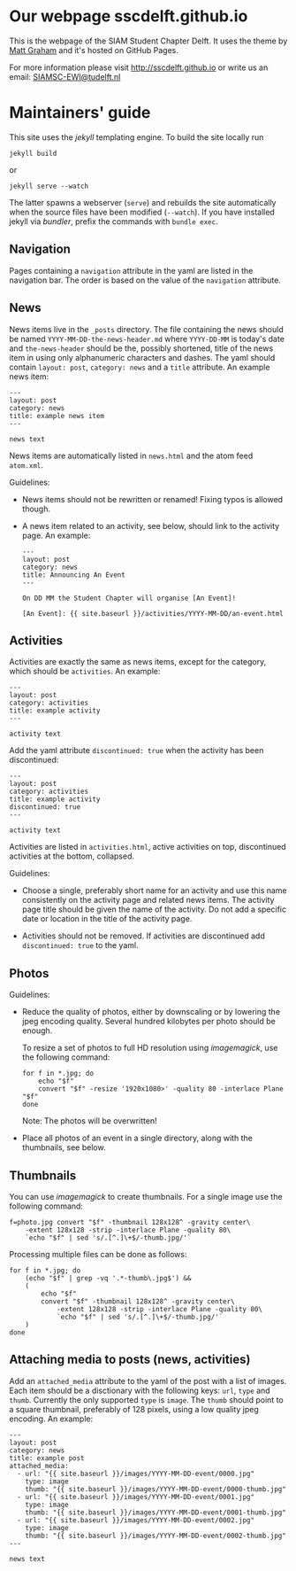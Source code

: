 Our webpage sscdelft.github.io
===============================

This is the webpage of the SIAM Student Chapter Delft.
It uses the theme by [Matt Graham] and it's hosted on GitHub Pages.

For more information please visit http://sscdelft.github.io
or write us an email: SIAMSC-EWI@tudelft.nl

[Matt Graham]: https://twitter.com/michigangraham

Maintainers' guide
==================

This site uses the *jekyll* templating engine.  To build the site locally run

    jekyll build

or

    jekyll serve --watch

The latter spawns a webserver (`serve`) and rebuilds the site automatically when
the source files have been modified (`--watch`).  If you have installed jekyll
via *bundler*, prefix the commands with `bundle exec`.

Navigation
----------

Pages containing a `navigation` attribute in the yaml are listed in the
navigation bar.  The order is based on the value of the `navigation` attribute.

News
----

News items live in the `_posts` directory.  The file containing the news should
be named `YYYY-MM-DD-the-news-header.md` where `YYYY-DD-MM` is today's date and
`the-news-header` should be the, possibly shortened, title of the news item in
using only alphanumeric characters and dashes.  The yaml should contain `layout:
post`, `category: news` and a `title` attribute.  An example news item:

    ---
    layout: post
    category: news
    title: example news item
    ---

    news text

News items are automatically listed in `news.html` and the atom feed `atom.xml`.

Guidelines:

*   News items should not be rewritten or renamed!  Fixing typos is allowed
    though.

*   A news item related to an activity, see below, should link to the activity
    page.  An example:

        ---
        layout: post
        category: news
        title: Announcing An Event
        ---

        On DD MM the Student Chapter will organise [An Event]!

        [An Event]: {{ site.baseurl }}/activities/YYYY-MM-DD/an-event.html

Activities
----------

Activities are exactly the same as news items, except for the category, which
should be `activities`.  An example:

    ---
    layout: post
    category: activities
    title: example activity
    ---

    activity text

Add the yaml attribute `discontinued: true` when the activity has been
discontinued:

    ---
    layout: post
    category: activities
    title: example activity
    discontinued: true
    ---

    activity text

Activities are listed in `activities.html`, active activities on top,
discontinued activities at the bottom, collapsed.

Guidelines:

*   Choose a single, preferably short name for an activity and use this name
    consistently on the activity page and related news items.  The activity page
    title should be given the name of the activity.  Do not add a specific date
    or location in the title of the activity page.

*   Activities should not be removed.  If activities are discontinued add
    `discontinued: true` to the yaml.

Photos
------

Guidelines:

*   Reduce the quality of photos, either by downscaling or by lowering the jpeg
    encoding quality.  Several hundred kilobytes per photo should be enough.

    To resize a set of photos to full HD resolution using *imagemagick*, use
    the following command:

        for f in *.jpg; do
            echo "$f"
            convert "$f" -resize '1920x1080>' -quality 80 -interlace Plane "$f"
        done

    Note: The photos will be overwritten!

*   Place all photos of an event in a single directory, along with the
    thumbnails, see below.

Thumbnails
----------

You can use *imagemagick* to create thumbnails.  For a single image use the
following command:

    f=photo.jpg convert "$f" -thumbnail 128x128^ -gravity center\
        -extent 128x128 -strip -interlace Plane -quality 80\
        `echo "$f" | sed 's/.[^.]\+$/-thumb.jpg/'`

Processing multiple files can be done as follows:

    for f in *.jpg; do
        (echo "$f" | grep -vq '.*-thumb\.jpg$') &&
        (
            echo "$f"
            convert "$f" -thumbnail 128x128^ -gravity center\
                -extent 128x128 -strip -interlace Plane -quality 80\
                `echo "$f" | sed 's/.[^.]\+$/-thumb.jpg/'`
        )
    done

Attaching media to posts (news, activities)
-------------------------------------------

Add an `attached_media` attribute to the yaml of the post with a list of images.
Each item should be a disctionary with the following keys: `url`, `type` and
`thumb`.  Currently the only supported `type` is `image`.  The `thumb` should
point to a square thumbnail, preferably of 128 pixels, using a low quality jpeg
encoding.  An example:

    ---
    layout: post
    category: news
    title: example post
    attached_media:
      - url: "{{ site.baseurl }}/images/YYYY-MM-DD-event/0000.jpg"
        type: image
        thumb: "{{ site.baseurl }}/images/YYYY-MM-DD-event/0000-thumb.jpg"
      - url: "{{ site.baseurl }}/images/YYYY-MM-DD-event/0001.jpg"
        type: image
        thumb: "{{ site.baseurl }}/images/YYYY-MM-DD-event/0001-thumb.jpg"
      - url: "{{ site.baseurl }}/images/YYYY-MM-DD-event/0002.jpg"
        type: image
        thumb: "{{ site.baseurl }}/images/YYYY-MM-DD-event/0002-thumb.jpg"
    ---

    news text
